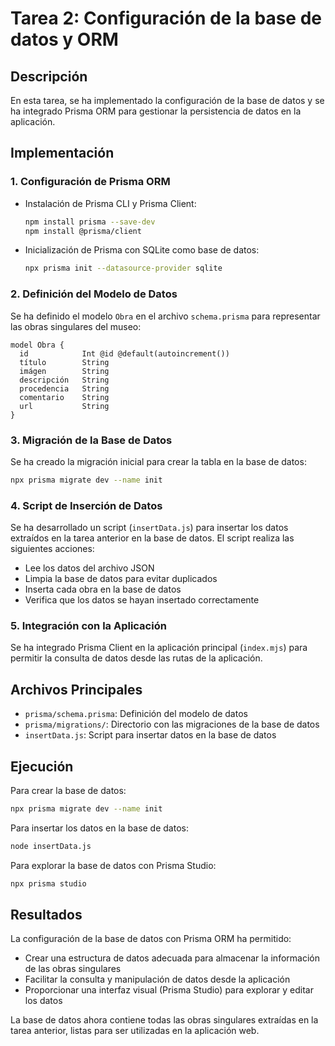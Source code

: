 # Tarea 2: Configuración de la base de datos y ORM

## Descripción

En esta tarea, se ha implementado la configuración de la base de datos y se ha integrado Prisma ORM para gestionar la persistencia de datos en la aplicación.

## Implementación

### 1. Configuración de Prisma ORM

- Instalación de Prisma CLI y Prisma Client:
  ```bash
  npm install prisma --save-dev
  npm install @prisma/client
  ```

- Inicialización de Prisma con SQLite como base de datos:
  ```bash
  npx prisma init --datasource-provider sqlite
  ```

### 2. Definición del Modelo de Datos

Se ha definido el modelo `Obra` en el archivo `schema.prisma` para representar las obras singulares del museo:

```prisma
model Obra {
  id            Int @id @default(autoincrement())
  título        String
  imágen        String
  descripción   String
  procedencia   String
  comentario    String
  url           String
}
```

### 3. Migración de la Base de Datos

Se ha creado la migración inicial para crear la tabla en la base de datos:

```bash
npx prisma migrate dev --name init
```

### 4. Script de Inserción de Datos

Se ha desarrollado un script (`insertData.js`) para insertar los datos extraídos en la tarea anterior en la base de datos. El script realiza las siguientes acciones:

- Lee los datos del archivo JSON
- Limpia la base de datos para evitar duplicados
- Inserta cada obra en la base de datos
- Verifica que los datos se hayan insertado correctamente

### 5. Integración con la Aplicación

Se ha integrado Prisma Client en la aplicación principal (`index.mjs`) para permitir la consulta de datos desde las rutas de la aplicación.

## Archivos Principales

- `prisma/schema.prisma`: Definición del modelo de datos
- `prisma/migrations/`: Directorio con las migraciones de la base de datos
- `insertData.js`: Script para insertar datos en la base de datos

## Ejecución

Para crear la base de datos:

```bash
npx prisma migrate dev --name init
```

Para insertar los datos en la base de datos:

```bash
node insertData.js
```

Para explorar la base de datos con Prisma Studio:

```bash
npx prisma studio
```

## Resultados

La configuración de la base de datos con Prisma ORM ha permitido:

- Crear una estructura de datos adecuada para almacenar la información de las obras singulares
- Facilitar la consulta y manipulación de datos desde la aplicación
- Proporcionar una interfaz visual (Prisma Studio) para explorar y editar los datos

La base de datos ahora contiene todas las obras singulares extraídas en la tarea anterior, listas para ser utilizadas en la aplicación web. 